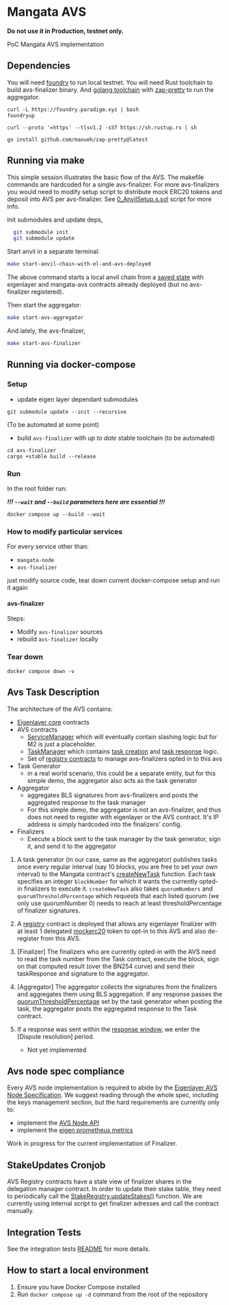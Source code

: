 # Mangata AVS

<b> Do not use it in Production, testnet only. </b>

PoC Mangata AVS implementation

## Dependencies

You will need [foundry](https://book.getfoundry.sh/getting-started/installation) to run local testnet. You will need Rust toolchain to build avs-finalizer binary. And [golang toolchain](https://go.dev/doc/install) with [zap-pretty](https://github.com/maoueh/zap-pretty) to run the aggregator.
```
curl -L https://foundry.paradigm.xyz | bash
foundryup

curl --proto '=https' --tlsv1.2 -sSf https://sh.rustup.rs | sh

go install github.com/maoueh/zap-pretty@latest
```

## Running via make

This simple session illustrates the basic flow of the AVS. The makefile commands are hardcoded for a single avs-finalizer. For more avs-finalizers you would need to modify setup script to distribute mock ERC20 tokens and deposit into AVS per avs-finalizer.
See [0_AnvilSetup.s.sol](contracts/script/0_AnvilSetup.s.sol#L88) script for more info.

Init submodules and update deps,

```bash
  git submodule init
  git submodule update
```


Start anvil in a separate terminal:

```bash
make start-anvil-chain-with-el-and-avs-deployed
```

The above command starts a local anvil chain from a [saved state](tests/integration/avs-and-eigenlayer-deployed-anvil-state.json) with eigenlayer and mangata-avs contracts already deployed (but no avs-finalizer registered).

Then start the aggregator: 
```bash
make start-avs-aggregator
```
And lately, the avs-finalizer,
```bash
make start-avs-finalizer
```

## Running via docker-compose

### Setup 

- update eigen layer dependant submodules
```
git submodule update --init --recursive
```
(To be automated at some point)

- build `avs-finalizer` with *up to date* stable toolchain (to be automated)
```
cd avs-finalizer
cargo +stable build --release
```

### Run
In the root folder run:

***!!! `--wait` and `--build` parameters here are essential !!!***
```
docker compose up --build --wait 
```

### How to modify particular services

For every service other than:
- `mangata-node`
- `avs-finalizer`

just modify source code, tear down current docker-compose setup and run it again

####  avs-finalizer
Steps:
- Modify `avs-finalizer` sources
- rebuild `avs-finalizer` locally

### Tear down
```
docker compose down -v
```

## Avs Task Description

The architecture of the AVS contains:

- [Eigenlayer core](https://github.com/Layr-Labs/eigenlayer-contracts/tree/master) contracts
- AVS contracts
  - [ServiceManager](contracts/src/MangataServiceManager.sol) which will eventually contain slashing logic but for M2 is just a placeholder.
  - [TaskManager](contracts/src/MangataTaskManager.sol) which contains [task creation](contracts/src/MangataTaskManager.sol#L83) and [task response](contracts/src/MangataTaskManager.sol#L102) logic.
  - Set of [registry contracts](https://github.com/Layr-Labs/eigenlayer-middleware) to manage avs-finalizers opted in to this avs
- Task Generator
  - in a real world scenario, this could be a separate entity, but for this simple demo, the aggregator also acts as the task generator
- Aggregator
  - aggregates BLS signatures from avs-finalizers and posts the aggregated response to the task manager
  - For this simple demo, the aggregator is not an avs-finalizer, and thus does not need to register with eigenlayer or the AVS contract. It's IP address is simply hardcoded into the finalizers' config.
- Finalizers
  - Execute a block sent to the task manager by the task generator, sign it, and send it to the aggregator


1. A task generator (in our case, same as the aggregator) publishes tasks once every regular interval (say 10 blocks, you are free to set your own interval) to the Mangata contract's [createNewTask](contracts/src/MangataTaskManager.sol#L83) function. Each task specifies an integer `blockNumber` for which it wants the currently opted-in finalizers to execute it. `createNewTask` also takes `quorumNumbers` and `quorumThresholdPercentage` which requests that each listed quorum (we only use quorumNumber 0) needs to reach at least thresholdPercentage of finalizer signatures.

2. A [registry](https://github.com/Layr-Labs/eigenlayer-middleware/blob/master/src/BLSRegistryCoordinatorWithIndices.sol) contract is deployed that allows any eigenlayer finalizer with at least 1 delegated [mockerc20](contracts/src/ERC20Mock.sol) token to opt-in to this AVS and also de-register from this AVS.

3. [Finalizer] The finalizers who are currently opted-in with the AVS need to read the task number from the Task contract, execute the block, sign on that computed result (over the BN254 curve) and send their taskResponse and signature to the aggregator.

4. [Aggregator] The aggregator collects the signatures from the finalizers and aggregates them using BLS aggregation. If any response passes the [quorumThresholdPercentage](contracts/src/IMangataTaskManager.sol#L36) set by the task generator when posting the task, the aggregator posts the aggregated response to the Task contract.

5. If a response was sent within the [response window](contracts/src/MangataTaskManager.sol#L122), we enter the [Dispute resolution] period.
   - Not yet implemented

## Avs node spec compliance

Every AVS node implementation is required to abide by the [Eigenlayer AVS Node Specification](https://eigen.nethermind.io/). We suggest reading through the whole spec, including the keys management section, but the hard requirements are currently only to:
- implement the [AVS Node API](https://eigen.nethermind.io/docs/category/avs-node-api)
- implement the [eigen prometheus metrics](https://eigen.nethermind.io/docs/category/metrics)

Work in progress for the current implementation of Finalizer.

## StakeUpdates Cronjob

AVS Registry contracts have a stale view of finalizer shares in the delegation manager contract. In order to update their stake table, they need to periodically call the [StakeRegistry.updateStakes()](https://github.com/Layr-Labs/eigenlayer-middleware/blob/f171a0812126bbb0bb6d44f53c622591a643e987/src/StakeRegistry.sol#L76) function. We are currently using internal script to get finalizer adresses and call the contract manually.

## Integration Tests

See the integration tests [README](tests/integration/README.md) for more details.

## How to start a local environment

1. Ensure you have Docker Compose installed
2. Run `docker compose up -d` command from the root of the repository
